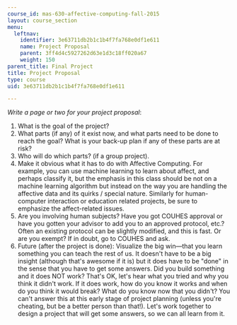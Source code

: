 ```yaml
---
course_id: mas-630-affective-computing-fall-2015
layout: course_section
menu:
  leftnav:
    identifier: 3e63711db2b1c1b4f7fa768e0df1e611
    name: Project Proposal
    parent: 3ff4d4c5927262d63e1d3c18ff020a67
    weight: 150
parent_title: Final Project
title: Project Proposal
type: course
uid: 3e63711db2b1c1b4f7fa768e0df1e611

---
```


_Write a page or two for your project proposal_:

1.  What is the goal of the project?
2.  What parts (if any) of it exist now, and what parts need to be done to reach the goal? What is your back-up plan if any of these parts are at risk?
3.  Who will do which parts? (if a group project).
4.  Make it obvious what it has to do with Affective Computing. For example, you can use machine learning to learn about affect, and perhaps classify it, but the emphasis in this class should be not on a machine learning algorithm but instead on the way you are handling the affective data and its quirks / special nature. Similarly for human-computer interaction or education related projects, be sure to emphasize the affect-related issues.
5.  Are you involving human subjects? Have you got COUHES approval or have you gotten your advisor to add you to an approved protocol, etc.? Often an existing protocol can be slightly modified, and this is fast. Or are you exempt? If in doubt, go to COUHES and ask.
6.  Future (after the project is done): Visualize the big win—that you learn something you can teach the rest of us. It doesn't have to be a big insight (although that's awesome if it is) but it does have to be "done" in the sense that you have to get some answers. Did you build something and it does NOT work? That's OK, let's hear what you tried and why you think it didn't work. If it does work, how do you know it works and when do you think it would break? What do you know now that you didn't? You can't answer this at this early stage of project planning (unless you're cheating, but be a better person than that!). Let's work together to design a project that will get some answers, so we can all learn from it.
